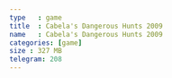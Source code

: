 ```yaml
---
type   : game
title  : Cabela's Dangerous Hunts 2009
name   : Cabela's Dangerous Hunts 2009
categories: [game]
size : 327 MB
telegram: 208
---
```



